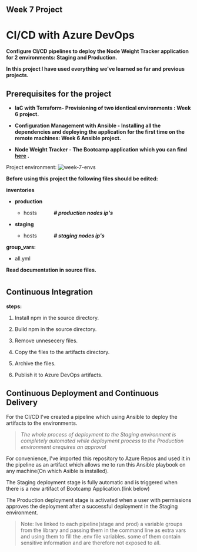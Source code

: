 ## Week 7 Project

# CI/CD with Azure DevOps

__Configure CI/CD pipelines to deploy the Node Weight Tracker application for 2 environments: Staging and Production.__

__In this project I have used everything we've learned so far and previous projects.__

## Prerequisites for the project

- __IaC with Terraform- Provisioning of two identical environments : Week 6 project.__

- __Configuration Management with Ansible - Installing all the dependencies and deploying the application for the first time on the remote machines: Week 6 Ansible project.__ 

- __Node Weight Tracker - The Bootcamp application which you can find [here](https://github.com/Gridin94/bootcamp-app) .__

Project environment:
![week-7-envs](https://camo.githubusercontent.com/5b41c84bd41e6a41560415440ee422765f39c0cafd7c2e755ee429d8fabb0a70/68747470733a2f2f626f6f7463616d702e7268696e6f70732e696f2f696d616765732f7765656b2d362d656e76732e706e67)




__Before using this project the following files should be edited:__

**inventories**
- **production**
  - hosts &emsp;&emsp;&emsp;__*# production nodes ip's*__

- **staging**

  - hosts &emsp;&emsp;&emsp;__*# staging nodes ip's*__

**group_vars:**

- all.yml


__Read documentation in source files.__
#
## Continuous Integration

__steps:__

1. Install npm in the source directory.

1. Build npm in the source directory.

1. Remove unnesecery files.

1. Copy the files to the artifacts directory.

1. Archive the files.

1. Publish it to Azure DevOps artifacts.

## Continuous Deployment and Continuous Delivery
For the CI/CD I've created a pipeline which using Ansible to deploy the artifacts to the environments.

>*The whole process of deployment to the Staging environment is completely automated while deployment process to the Production environment arequires an approval*

For convenience, I've imported this repository to Azure Repos and used it in the pipeline as an artifact which allows me to run this Ansible playbook on any machine(On which Asible is installed).

The Staging deployment stage is fully automatic and is triggered when there is a new artifact of Bootcamp Application.(link below)

The Production deployment stage is activated when a user with permissions approves the deployment after a successful deployment in the Staging environment.

>Note: Ive linked to each pipeline(stage and prod) a variable groups from the library and passing them in the command line as extra vars and using them to fill the .env file variables.
some of them contain sensitive information and are therefore not exposed to all.
